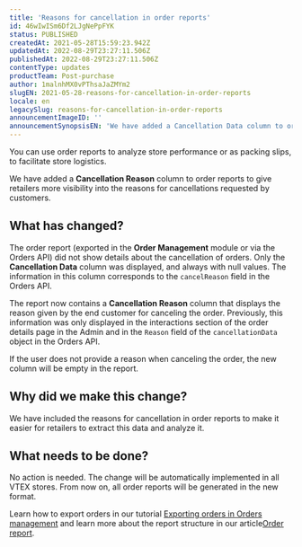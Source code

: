 ```yaml
---
title: 'Reasons for cancellation in order reports'
id: 46wIwISm6Df2LJgNePpFYK
status: PUBLISHED
createdAt: 2021-05-28T15:59:23.942Z
updatedAt: 2022-08-29T23:27:11.506Z
publishedAt: 2022-08-29T23:27:11.506Z
contentType: updates
productTeam: Post-purchase
author: 1malnhMX0vPThsaJaZMYm2
slugEN: 2021-05-28-reasons-for-cancellation-in-order-reports
locale: en
legacySlug: reasons-for-cancellation-in-order-reports
announcementImageID: ''
announcementSynopsisEN: 'We have added a Cancellation Data column to order reports to give more visibility into the reasons for cancellation.'
---
```


You can use order reports to analyze store performance or as packing slips, to facilitate store logistics.

We have added a **Cancellation Reason** column to order reports to give retailers more visibility into the reasons for cancellations requested by customers.

## What has changed?

The order report (exported in the **Order Management** module or via the Orders API) did not show details about the cancellation of orders. Only the **Cancellation Data** column was displayed, and always with null values. The information in this column corresponds to the `cancelReason` field in the Orders API.

The report now contains a **Cancellation Reason** column that displays the reason given by the end customer for canceling the order. Previously, this information was only displayed in the interactions section of the order details page in the Admin and in the `Reason` field of the `cancellationData` object in the Orders API.

If the user does not provide a reason when canceling the order, the new column will be empty in the report.

## Why did we make this change?

We have included the reasons for cancellation in order reports to make it easier for retailers to extract this data and analyze it.

## What needs to be done?

No action is needed. The change will be automatically implemented in all VTEX stores. From now on, all order reports will be generated in the new format.

Learn how to export orders in our tutorial [Exporting orders in Orders management](/en/tutorial/exporting-orders-in-orders-managment--tutorials_6417) and learn more about the report structure in our article[Order report](/en/tutorial/order-report--31m1ewsmsEe0WS4So2aGMY).
